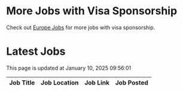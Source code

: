 # More Jobs with Visa Sponsorship

Check out [Europe Jobs](https://github.com/sureshparimi/europejobs#latest-jobs) for more jobs with visa sponsorship.

# Latest Jobs

This page is updated at January 10, 2025 09:56:01

| Job Title | Job Location | Job Link | Job Posted |
| --- | --- | --- | --- |
